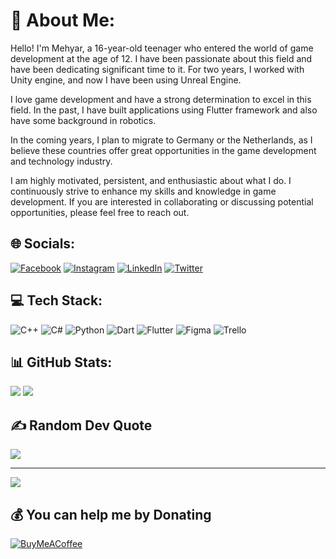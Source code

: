# 💫 About Me:
Hello! I'm Mehyar, a 16-year-old teenager who entered the world of game development at the age of 12. I have been passionate about this field and have been dedicating significant time to it. For two years, I worked with Unity engine, and now I have been using Unreal Engine.

I love game development and have a strong determination to excel in this field. In the past, I have built applications using Flutter framework and also have some background in robotics.

In the coming years, I plan to migrate to Germany or the Netherlands, as I believe these countries offer great opportunities in the game development and technology industry.

I am highly motivated, persistent, and enthusiastic about what I do. I continuously strive to enhance my skills and knowledge in game development. If you are interested in collaborating or discussing potential opportunities, please feel free to reach out.


## 🌐 Socials:
[![Facebook](https://img.shields.io/badge/Facebook-%231877F2.svg?logo=Facebook&logoColor=white)](https://facebook.com/mahyar.kazazi.9) [![Instagram](https://img.shields.io/badge/Instagram-%23E4405F.svg?logo=Instagram&logoColor=white)](https://instagram.com/mahyar.86.86) [![LinkedIn](https://img.shields.io/badge/LinkedIn-%230077B5.svg?logo=linkedin&logoColor=white)](https://linkedin.com/in/mahyarkazazi/) [![Twitter](https://img.shields.io/badge/Twitter-%231DA1F2.svg?logo=Twitter&logoColor=white)](https://twitter.com/KazaziMahyar) 

## 💻 Tech Stack:
![C++](https://img.shields.io/badge/c++-%2300599C.svg?style=for-the-badge&logo=c%2B%2B&logoColor=white) ![C#](https://img.shields.io/badge/c%23-%23239120.svg?style=for-the-badge&logo=c-sharp&logoColor=white) ![Python](https://img.shields.io/badge/python-3670A0?style=for-the-badge&logo=python&logoColor=ffdd54) ![Dart](https://img.shields.io/badge/dart-%230175C2.svg?style=for-the-badge&logo=dart&logoColor=white) ![Flutter](https://img.shields.io/badge/Flutter-%2302569B.svg?style=for-the-badge&logo=Flutter&logoColor=white) 	![Figma](https://img.shields.io/badge/figma-%23F24E1E.svg?style=for-the-badge&logo=figma&logoColor=white) ![Trello](https://img.shields.io/badge/Trello-%23026AA7.svg?style=for-the-badge&logo=Trello&logoColor=white)

## 📊 GitHub Stats:
![](https://github-readme-stats.vercel.app/api?username=Mahyar-86&theme=dark&hide_border=false&include_all_commits=true&count_private=true)
![](https://github-readme-stats.vercel.app/api/top-langs/?username=Mahyar-86&theme=dark&hide_border=false&include_all_commits=true&count_private=true&layout=compact)

## ✍️ Random Dev Quote
![](https://quotes-github-readme.vercel.app/api?type=horizontal&theme=radical)

---
[![](https://visitcount.itsvg.in/api?id=Mahyar-86&icon=0&color=0)](https://visitcount.itsvg.in)

  ## 💰 You can help me by Donating
  [![BuyMeACoffee](https://img.shields.io/badge/Buy%20Me%20a%20Coffee-ffdd00?style=for-the-badge&logo=buy-me-a-coffee&logoColor=black)](https://buymeacoffee.com/mahyarkazazi) 

  <!-- Proudly created with GPRM ( https://gprm.itsvg.in ) -->
  
